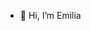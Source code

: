 - 👋 Hi, I’m Emilia

<!---
emilia276223/emilia276223 is a ✨ special ✨ repository because its `README.md` (this file) appears on your GitHub profile.
You can click the Preview link to take a look at your changes.
--->
